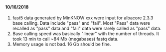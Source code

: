 #### 10/16/2018
1. fast5 data generated by MinKNOW xxx were input for albacore 2.3.3 base calling. Data include "pass" and "fail". Most "Pass" data were recalled as "pass" data and "fail" data were rarely called as "pass" data.
2. Base calling speed was basically "linear" with the number of threads. It took 13 min to call ~84 Mb (megabases) fastq data.
3. Memory usage is not bad. 16 Gb should be fine.

